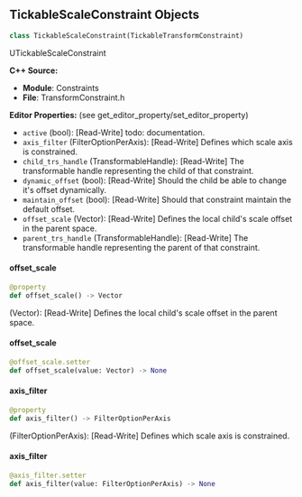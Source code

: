 ## TickableScaleConstraint Objects

```python
class TickableScaleConstraint(TickableTransformConstraint)
```

UTickableScaleConstraint

**C++ Source:**

- **Module**: Constraints
- **File**: TransformConstraint.h

**Editor Properties:** (see get_editor_property/set_editor_property)

- ``active`` (bool):  [Read-Write]
  todo: documentation.
- ``axis_filter`` (FilterOptionPerAxis):  [Read-Write] Defines which scale axis is constrained.
- ``child_trs_handle`` (TransformableHandle):  [Read-Write] The transformable handle representing the child of that constraint.
- ``dynamic_offset`` (bool):  [Read-Write] Should the child be able to change it's offset dynamically.
- ``maintain_offset`` (bool):  [Read-Write] Should that constraint maintain the default offset.
- ``offset_scale`` (Vector):  [Read-Write] Defines the local child's scale offset in the parent space.
- ``parent_trs_handle`` (TransformableHandle):  [Read-Write] The transformable handle representing the parent of that constraint.

<a id="unreal.TickableScaleConstraint.offset_scale"></a>

#### offset_scale

```python
@property
def offset_scale() -> Vector
```

(Vector):  [Read-Write] Defines the local child's scale offset in the parent space.

<a id="unreal.TickableScaleConstraint.offset_scale"></a>

#### offset_scale

```python
@offset_scale.setter
def offset_scale(value: Vector) -> None
```

<a id="unreal.TickableScaleConstraint.axis_filter"></a>

#### axis_filter

```python
@property
def axis_filter() -> FilterOptionPerAxis
```

(FilterOptionPerAxis):  [Read-Write] Defines which scale axis is constrained.

<a id="unreal.TickableScaleConstraint.axis_filter"></a>

#### axis_filter

```python
@axis_filter.setter
def axis_filter(value: FilterOptionPerAxis) -> None
```

<a id="unreal.TickableParentConstraint"></a>